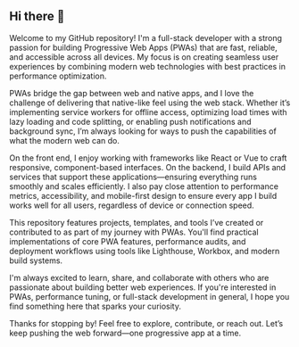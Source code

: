 ## Hi there 👋

Welcome to my GitHub repository! I'm a full-stack developer with a strong passion for building Progressive Web Apps (PWAs) that are fast, reliable, and accessible across all devices. My focus is on creating seamless user experiences by combining modern web technologies with best practices in performance optimization.

PWAs bridge the gap between web and native apps, and I love the challenge of delivering that native-like feel using the web stack. Whether it’s implementing service workers for offline access, optimizing load times with lazy loading and code splitting, or enabling push notifications and background sync, I’m always looking for ways to push the capabilities of what the modern web can do.

On the front end, I enjoy working with frameworks like React or Vue to craft responsive, component-based interfaces. On the backend, I build APIs and services that support these applications—ensuring everything runs smoothly and scales efficiently. I also pay close attention to performance metrics, accessibility, and mobile-first design to ensure every app I build works well for all users, regardless of device or connection speed.

This repository features projects, templates, and tools I’ve created or contributed to as part of my journey with PWAs. You'll find practical implementations of core PWA features, performance audits, and deployment workflows using tools like Lighthouse, Workbox, and modern build systems.

I'm always excited to learn, share, and collaborate with others who are passionate about building better web experiences. If you're interested in PWAs, performance tuning, or full-stack development in general, I hope you find something here that sparks your curiosity.

Thanks for stopping by! Feel free to explore, contribute, or reach out. Let’s keep pushing the web forward—one progressive app at a time.


